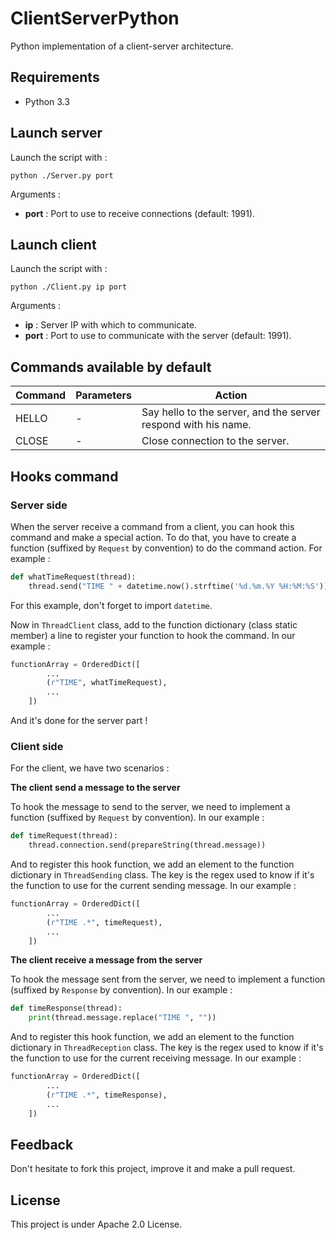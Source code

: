 ClientServerPython
==================

Python implementation of a client-server architecture.

## Requirements

* Python 3.3

## Launch server

Launch the script with :
```
python ./Server.py port
```

Arguments : 
* **port** : Port to use to receive connections (default: 1991).

## Launch client

Launch the script with :
```
python ./Client.py ip port
```

Arguments : 
* **ip** : Server IP with which to communicate.
* **port** : Port to use to communicate with the server (default: 1991).

## Commands available by default

Command | Parameters | Action
--- | --- | ---
HELLO | - | Say hello to the server, and the server respond with his name.
CLOSE | - | Close connection to the server.

## Hooks command

### Server side

When the server receive a command from a client, you can hook this command and make a special action. To do that, you have to create a function (suffixed by ```Request``` by convention) to do the command action. For example : 

```python
def whatTimeRequest(thread):
	thread.send("TIME " + datetime.now().strftime('%d.%m.%Y %H:%M:%S'))
```

For this example, don't forget to import ```datetime```.

Now in ```ThreadClient``` class, add to the function dictionary (class static member) a line to register your function to hook the command. In our example :

```python
functionArray = OrderedDict([
		...
		(r"TIME", whatTimeRequest),
		...
	])
```

And it's done for the server part !

### Client side

For the client, we have two scenarios :

**The client send a message to the server**

To hook the message to send to the server, we need to implement a function (suffixed by ```Request``` by convention). In our example : 

```python
def timeRequest(thread):
	thread.connection.send(prepareString(thread.message))
```

And to register this hook function, we add an element to the function dictionary in ```ThreadSending``` class. The key is the regex used to know if it's the function to use for the current sending message. In our example :

```python
functionArray = OrderedDict([
		...
		(r"TIME .*", timeRequest), 
		...
	])
```

**The client receive a message from the server**

To hook the message sent from the server, we need to implement a function (suffixed by ```Response``` by convention). In our example : 

```python
def timeResponse(thread):
	print(thread.message.replace("TIME ", ""))
```

And to register this hook function, we add an element to the function dictionary in ```ThreadReception``` class. The key is the regex used to know if it's the function to use for the current receiving message. In our example :

```python
functionArray = OrderedDict([
		...
		(r"TIME .*", timeResponse),
		...
	])
```

## Feedback

Don't hesitate to fork this project, improve it and make a pull request.

## License

This project is under Apache 2.0 License.
